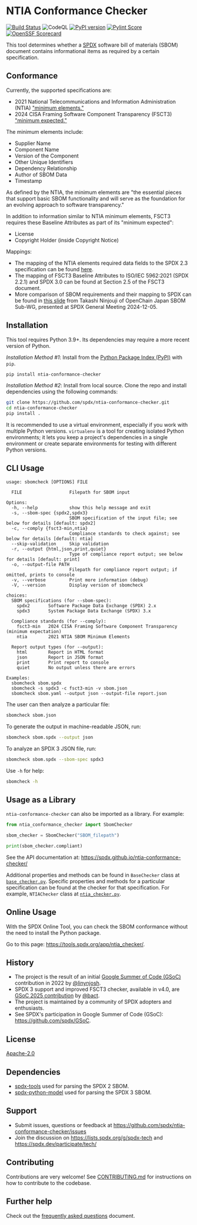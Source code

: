 # NTIA Conformance Checker

[![Build Status](https://github.com/spdx/ntia-conformance-checker/workflows/build/badge.svg)](https://github.com/spdx/ntia-conformance-checker/actions)
![CodeQL](https://github.com/spdx/ntia-conformance-checker/actions/workflows/codeql.yml/badge.svg)
[![PyPI version](https://img.shields.io/pypi/v/ntia-conformance-checker.svg)](https://pypi.org/project/ntia-conformance-checker/)
[![Pylint Score](https://img.shields.io/badge/pylint-10/10-green)](https://github.com/spdx/ntia-conformance-checker)
[![OpenSSF Scorecard](https://api.scorecard.dev/projects/github.com/spdx/ntia-conformance-checker/badge)](https://scorecard.dev/viewer/?uri=github.com/spdx/ntia-conformance-checker)

This tool determines whether a [SPDX](https://spdx.dev/) software bill of
materials (SBOM) document contains informational items as required by a
certain specification.

## Conformance

Currently, the supported specifications are:

- 2021 National Telecommunications and Information Administration (NTIA)
  ["minimum elements."][ntia]
- 2024 CISA Framing Software Component Transparency (FSCT3)
  ["minimum expected."][fsct3]

The minimum elements include:

- Supplier Name
- Component Name
- Version of the Component
- Other Unique Identifiers
- Dependency Relationship
- Author of SBOM Data
- Timestamp

As defined by the NTIA, the minimum elements are
"the essential pieces that support basic SBOM functionality and will serve as
the foundation for an evolving approach to software transparency."

In addition to information similar to NTIA minimum elements,
FSCT3 requires these Baseline Attributes as part of its "minimum expected":

- License
- Copyright Holder (inside Copyright Notice)

Mappings:

- The mapping of the NTIA elements required data fields to the SPDX 2.3
  specification can be found [here][ntia-spdx23].
- The mapping of FSCT3 Baseline Attributes to ISO/IEC 5962:2021 (SPDX 2.2.1)
  and SPDX 3.0 can be found at Section 2.5 of the FSCT3 document.
- More comparison of SBOM requirements and their mapping to SPDX can be found
  in [this slide][sbom-reqs] from Takashi Ninjouji of OpenChain Japan SBOM
  Sub-WG, presented at SPDX General Meeting 2024-12-05.

## Installation

This tool requires Python 3.9+.
Its dependencies may require a more recent version of Python.

*Installation Method #1*:
Install from the [Python Package Index (PyPI)][pypi] with `pip`.

```bash
pip install ntia-conformance-checker
```

*Installation Method #2*: Install from local source.
Clone the repo and install dependencies using the following commands:

```bash
git clone https://github.com/spdx/ntia-conformance-checker.git
cd ntia-conformance-checker
pip install .
```

It is recommended to use a virtual environment, especially
if you work with multiple Python versions.
`virtualenv` is a tool for creating isolated Python environments;
it lets you keep a project's dependencies in a single environment
or create separate environments for testing with different Python versions.

## CLI Usage

```text
usage: sbomcheck [OPTIONS] FILE

  FILE                  Filepath for SBOM input

Options:
  -h, --help            show this help message and exit
  -s, --sbom-spec {spdx2,spdx3}
                        SBOM specification of the input file; see below for details [default: spdx2]
  -c, --comply {fsct3-min,ntia}
                        Compliance standards to check against; see below for details [default: ntia]
  --skip-validation     Skip validation
  -r, --output {html,json,print,quiet}
                        Type of compliance report output; see below for details [default: print]
  -o, --output-file PATH
                        Filepath for compliance report output; if omitted, prints to console
  -v, --verbose         Print more information (debug)
  -V, --version         Display version of sbomcheck

choices:
  SBOM specifications (for --sbom-spec):
    spdx2       Software Package Data Exchange (SPDX) 2.x
    spdx3       System Package Data Exchange (SPDX) 3.x

  Compliance standards (for --comply):
    fsct3-min   2024 CISA Framing Software Component Transparency (minimum expectation)
    ntia        2021 NTIA SBOM Minimum Elements

  Report output types (for --output):
    html        Report in HTML format
    json        Report in JSON format
    print       Print report to console
    quiet       No output unless there are errors

Examples:
  sbomcheck sbom.spdx
  sbomcheck -s spdx3 -c fsct3-min -v sbom.json
  sbomcheck sbom.yaml --output json --output-file report.json
```

The user can then analyze a particular file:

```bash
sbomcheck sbom.json
```

To generate the output in machine-readable JSON, run:

```bash
sbomcheck sbom.spdx --output json
```

To analyze an SPDX 3 JSON file, run:

```bash
sbomcheck sbom.spdx --sbom-spec spdx3
```

Use `-h` for help:

```bash
sbomcheck -h
```

## Usage as a Library

`ntia-conformance-checker` can also be imported as a library. For example:

```python
from ntia_conformance_checker import SbomChecker

sbom_checker = SbomChecker("SBOM_filepath")

print(sbom_checker.compliant)
```

See the API documentation at:
<https://spdx.github.io/ntia-conformance-checker/>

Additional properties and methods can be found in `BaseChecker` class
at [`base_checker.py`](ntia_conformance_checker/base_checker.py).
Specific properties and methods for a particular specification can be found
at the checker for that specification. For example, `NTIAChecker` class
at [`ntia_checker.py`](ntia_conformance_checker/ntia_checker.py).

## Online Usage

With the SPDX Online Tool, you can check the SBOM conformance without the need
to install the Python package.

Go to this page: <https://tools.spdx.org/app/ntia_checker/>.

## History

- The project is the result of an initial [Google Summer of Code (GSoC)][gsoc]
  contribution in 2022 by [@linynjosh](https://github.com/linynjosh).
- SPDX 3 support and improved FSCT3 checker, available in v4.0,
  are [GSoC 2025 contribution][gsoc2025] by [@bact](https://github.com/bact).
- The project is maintained by a community of SPDX adopters and enthusiasts.
- See SPDX's participation in Google Summer of Code (GSoC):
  <https://github.com/spdx/GSoC>.

[gsoc]: https://summerofcode.withgoogle.com/
[gsoc2025]: https://docs.google.com/document/d/1emyt1AXJUPDoHIoFdWAwdpV6nRpnmeJiCVCAzFG3T-8/edit?usp=sharing

## License

[Apache-2.0](./LICENSE)

## Dependencies

- [spdx-tools](https://pypi.org/project/spdx-tools/)
  used for parsing the SPDX 2 SBOM.
- [spdx-python-model](https://pypi.org/project/spdx-python-model/)
  used for parsing the SPDX 3 SBOM.

## Support

- Submit issues, questions or feedback at
  <https://github.com/spdx/ntia-conformance-checker/issues>
- Join the discussion on <https://lists.spdx.org/g/spdx-tech> and
  <https://spdx.dev/participate/tech/>

## Contributing

Contributions are very welcome! See [CONTRIBUTING.md](./CONTRIBUTING.md)
for instructions on how to contribute to the codebase.

## Further help

Check out the [frequently asked questions](./FAQ.md) document.

[ntia]: https://www.ntia.gov/report/2021/minimum-elements-software-bill-materials-sbom
[ntia-spdx23]: https://spdx.github.io/spdx-spec/v2.3/how-to-use/#k22-mapping-ntia-minimum-elements-to-spdx-fields
[fsct3]: https://www.cisa.gov/resources-tools/resources/framing-software-component-transparency-2024
[sbom-reqs]: https://drive.google.com/file/d/14HZGYD7pSSWEmtaHZzWrzPhxCXaCnloJ/view
[pypi]: https://pypi.org/project/ntia-conformance-checker/
